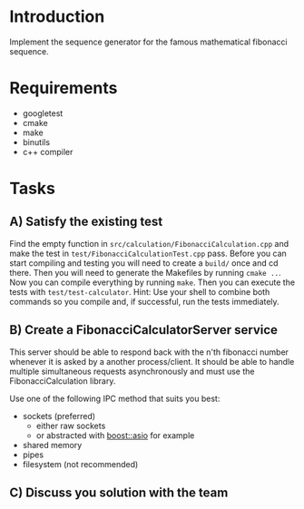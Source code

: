 # Introduction

Implement the sequence generator for the famous mathematical fibonacci sequence.

# Requirements

- googletest
- cmake
- make
- binutils
- c++ compiler

# Tasks
## A) Satisfy the existing test
Find the empty function in `src/calculation/FibonacciCalculation.cpp` and make the test in `test/FibonacciCalculationTest.cpp` pass. Before you can start compiling and testing you will need to create a `build/` once and cd there. Then you will need to generate the Makefiles by running `cmake ..`. Now you can compile everything by running `make`. Then you can execute the tests with `test/test-calculator`. Hint: Use your shell to combine both commands so you compile and, if successful, run the tests immediately.

## B) Create a FibonacciCalculatorServer service
This server should be able to respond back with the n'th fibonacci number whenever it is asked by a another process/client. It should be able to handle multiple simultaneous requests asynchronously and must use the FibonacciCalculation library.

Use one of the following IPC method that suits you best:

- sockets (preferred)
  - either raw sockets
  - or abstracted with [boost::asio](https://www.boost.org/doc/libs/1_66_0/doc/html/boost_asio.html) for example
- shared memory
- pipes
- filesystem (not recommended)

## C) Discuss you solution with the team
